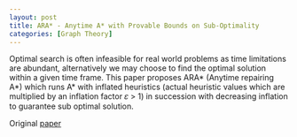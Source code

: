 ```yaml
---
layout: post
title: ARA* - Anytime A* with Provable Bounds on Sub-Optimality
categories: [Graph Theory]
---
```


Optimal search is often infeasible for real world problems as time limitations are abundant, alternatively we may choose to find the optimal solution within a given time frame. This paper proposes ARA* (Anytime repairing A*) which runs A* with inflated heuristics (actual heuristic values which are multiplied by an inflation factor 𝜀 > 1) in succession with decreasing inflation to guarantee sub optimal solution. 

Original [paper](https://proceedings.neurips.cc/paper/2003/file/ee8fe9093fbbb687bef15a38facc44d2-Paper.pdf)